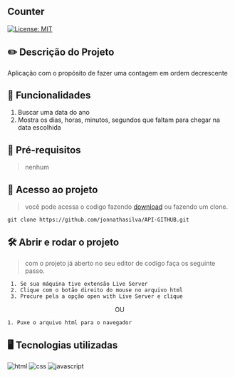 ## Counter

[![License: MIT](https://img.shields.io/badge/License-MIT-yellow.svg)](https://opensource.org/licenses/MIT)

## ✏️ Descrição do Projeto

<p>
  Aplicação com o propósito de fazer uma contagem em ordem decrescente
</p>

## 📌 Funcionalidades

1. Buscar uma data do ano
2. Mostra os dias, horas, minutos, segundos que faltam para chegar na data escolhida

## 🛑​ Pré-requisitos

> nenhum

## 📁 Acesso ao projeto

> você pode acessa o codigo fazendo [download](https://github.com/jonnathasilva/API-GITHUB/archive/refs/heads/main.zip) ou fazendo um clone.

```
git clone https://github.com/jonnathasilva/API-GITHUB.git
```

## 🛠️ Abrir e rodar o projeto

> com o projeto já aberto no seu editor de codigo faça os seguinte passo.

```
 1. Se sua máquina tive extensão Live Server
 2. Clique com o botão direito do mouse no arquivo html
 3. Procure pela a opção open with Live Server e clique
```

<p align="center" >OU</p>

```
1. Puxe o arquivo html para o navegador
```

## ​🖥️​ Tecnologias utilizadas

![html](https://img.shields.io/badge/HTML5-E34F26?style=for-the-badge&logo=html5&logoColor=white)
![css](https://img.shields.io/badge/CSS3-1572B6?style=for-the-badge&logo=css3&logoColor=white)
![javascript](https://img.shields.io/badge/JavaScript-323330?style=for-the-badge&logo=javascript&logoColor=F7DF1E)
